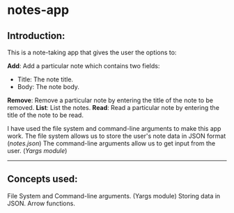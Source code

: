 # notes-app

## Introduction:

This is a note-taking app that gives the user the options to:

**Add**: Add a particular note which contains two fields:

- Title: The note title.
- Body: The note body.

**Remove**: Remove a particular note by entering the title of the note to be removed.
**List**: List the notes.
**Read**: Read a particular note by entering the title of the note to be read.

I have used the file system and command-line arguments to make this app work.
The file system allows us to store the user's note data in JSON format (_notes.json_)
The command-line arguments allow us to get input from the user. (_Yargs module_)

---

## Concepts used:

File System and Command-line arguments. (Yargs module)
Storing data in JSON.
Arrow functions.
